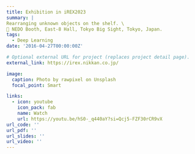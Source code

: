 ```yaml
---
title: Exhibition in iREX2023
summary: |
Rearranging unknown objects on the shelf. \
📍 NEDO Booth, East-8 Hall, Tokyo Big Sight, Tokyo, Japan.
tags:
  - Deep Learning
date: '2016-04-27T00:00:00Z'

# Optional external URL for project (replaces project detail page).
external_link: https://irex.nikkan.co.jp/

image:
  caption: Photo by rawpixel on Unsplash
  focal_point: Smart

links:
  - icon: youtube
    icon_pack: fab
    name: Watch
    url: https://youtu.be/hS0-_q440aY?si=Qcj5-FZF30rCR9vX
url_code: ''
url_pdf: ''
url_slides: ''
url_video: ''
---
```

